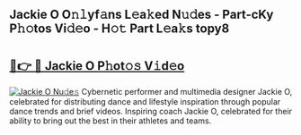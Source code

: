 ## Jackie O O𝚗𝚕yf𝚊ns L𝚎a𝚔ed N𝚞𝚍es - Part-cKy P𝚑𝚘tos Vi𝚍𝚎o - H𝚘𝚝 Part L𝚎a𝚔s topy8

# <h2><a href="http://kf650ue.oniu.top/?m=Jackie+O">🔗👉 🔴 Jackie O P𝚑ot𝚘𝚜 V𝚒d𝚎o</a></h2>

[![Jackie O Nu𝚍e𝚜](https://i.imgur.com/0qMVB7G.gif)](http://kf650ue.oniu.top/?m=Jackie+O)
Cybernetic performer and multimedia designer Jackie O, celebrated for distributing dance and lifestyle inspiration through popular dance trends and brief videos. Inspiring coach Jackie O, celebrated for their ability to bring out the best in their athletes and teams.  
